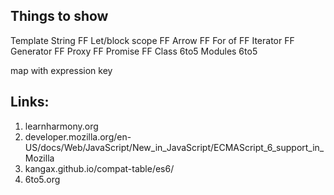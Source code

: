 
Things to show
--------------
Template String FF
Let/block scope FF
Arrow FF
For of FF
Iterator FF
Generator FF
Proxy FF
Promise FF
Class 6to5
Modules 6to5

map with expression key




Links:
-----
1. learnharmony.org
2. developer.mozilla.org/en-US/docs/Web/JavaScript/New_in_JavaScript/ECMAScript_6_support_in_Mozilla
3. kangax.github.io/compat-table/es6/
4. 6to5.org